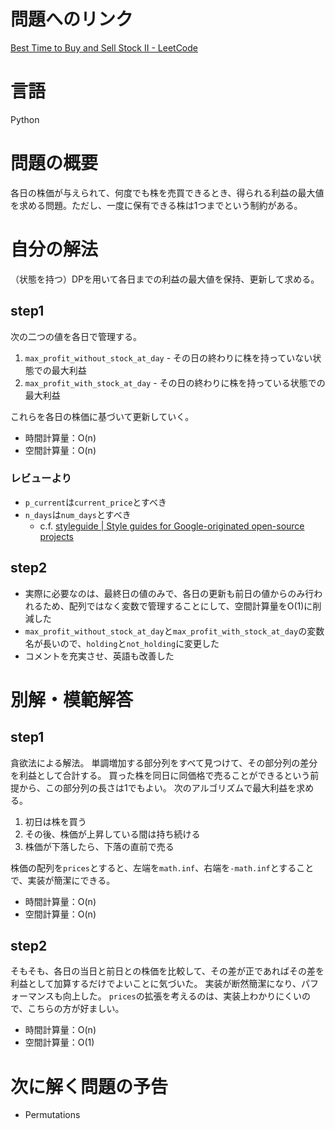 # 問題へのリンク
[Best Time to Buy and Sell Stock II - LeetCode](https://leetcode.com/problems/best-time-to-buy-and-sell-stock-ii/description/)

# 言語
Python

# 問題の概要
各日の株価が与えられて、何度でも株を売買できるとき、得られる利益の最大値を求める問題。ただし、一度に保有できる株は1つまでという制約がある。
# 自分の解法
（状態を持つ）DPを用いて各日までの利益の最大値を保持、更新して求める。

## step1
次の二つの値を各日で管理する。
1. `max_profit_without_stock_at_day` - その日の終わりに株を持っていない状態での最大利益
2. `max_profit_with_stock_at_day` - その日の終わりに株を持っている状態での最大利益

これらを各日の株価に基づいて更新していく。


- 時間計算量：O(n)
- 空間計算量：O(n)
### レビューより
- `p_current`は`current_price`とすべき
- `n_days`は`num_days`とすべき
    -  c.f. [styleguide \| Style guides for Google-originated open-source projects](https://google.github.io/styleguide/pyguide.html#316-naming)

## step2

- 実際に必要なのは、最終日の値のみで、各日の更新も前日の値からのみ行われるため、配列ではなく変数で管理することにして、空間計算量をO(1)に削減した
- `max_profit_without_stock_at_day`と`max_profit_with_stock_at_day`の変数名が長いので、`holding`と`not_holding`に変更した
- コメントを充実させ、英語も改善した


# 別解・模範解答
## step1
貪欲法による解法。
単調増加する部分列をすべて見つけて、その部分列の差分を利益として合計する。
買った株を同日に同価格で売ることができるという前提から、この部分列の長さは1でもよい。
次のアルゴリズムで最大利益を求める。
1. 初日は株を買う
2. その後、株価が上昇している間は持ち続ける
3. 株価が下落したら、下落の直前で売る

株価の配列を`prices`とすると、左端を`math.inf`、右端を`-math.inf`とすることで、実装が簡潔にできる。

- 時間計算量：O(n)
- 空間計算量：O(n)

## step2
そもそも、各日の当日と前日との株価を比較して、その差が正であればその差を利益として加算するだけでよいことに気づいた。
実装が断然簡潔になり、パフォーマンスも向上した。
`prices`の拡張を考えるのは、実装上わかりにくいので、こちらの方が好ましい。

- 時間計算量：O(n)
- 空間計算量：O(1)


# 次に解く問題の予告
- Permutations
